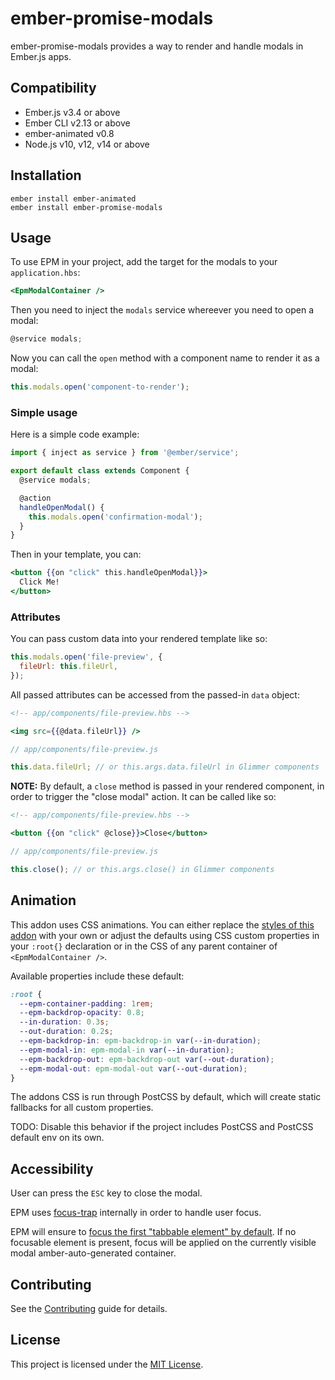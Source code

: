 # ember-promise-modals

ember-promise-modals provides a way to render and handle modals in Ember.js apps.

## Compatibility

- Ember.js v3.4 or above
- Ember CLI v2.13 or above
- ember-animated v0.8
- Node.js v10, v12, v14 or above

## Installation

```
ember install ember-animated
ember install ember-promise-modals
```

## Usage

To use EPM in your project, add the target for the modals to your `application.hbs`:

```hbs
<EpmModalContainer />
```

Then you need to inject the `modals` service whereever you need to open a modal:

```javascript
@service modals;
```

Now you can call the `open` method with a component name to render it as a modal:

```javascript
this.modals.open('component-to-render');
```

### Simple usage

Here is a simple code example:

```javascript
import { inject as service } from '@ember/service';

export default class extends Component {
  @service modals;

  @action
  handleOpenModal() {
    this.modals.open('confirmation-modal');
  }
}
```

Then in your template, you can:

```handlebars
<button {{on "click" this.handleOpenModal}}>
  Click Me!
</button>
```

### Attributes

You can pass custom data into your rendered template like so:

```javascript
this.modals.open('file-preview', {
  fileUrl: this.fileUrl,
});
```

All passed attributes can be accessed from the passed-in `data` object:

```handlebars
<!-- app/components/file-preview.hbs -->

<img src={{@data.fileUrl}} />
```

```javascript
// app/components/file-preview.js

this.data.fileUrl; // or this.args.data.fileUrl in Glimmer components
```

**NOTE:** By default, a `close` method is passed in your rendered component, in
order to trigger the "close modal" action. It can be called like so:

```handlebars
<!-- app/components/file-preview.hbs -->

<button {{on "click" @close}}>Close</button>
```

```javascript
// app/components/file-preview.js

this.close(); // or this.args.close() in Glimmer components
```

## Animation

This addon uses CSS animations. You can either replace the [styles of this addon](./addon/styles/ember-promise-modals.css) with your own or adjust the defaults using CSS custom properties in your `:root{}` declaration or in the CSS of any parent container of `<EpmModalContainer />`.

Available properties include these default:

```css
:root {
  --epm-container-padding: 1rem;
  --epm-backdrop-opacity: 0.8;
  --in-duration: 0.3s;
  --out-duration: 0.2s;
  --epm-backdrop-in: epm-backdrop-in var(--in-duration);
  --epm-modal-in: epm-modal-in var(--in-duration);
  --epm-backdrop-out: epm-backdrop-out var(--out-duration);
  --epm-modal-out: epm-modal-out var(--out-duration);
}
```

The addons CSS is run through PostCSS by default, which will create static fallbacks for all custom properties.

TODO: Disable this behavior if the project includes PostCSS and PostCSS default env on its own.

## Accessibility

User can press the `ESC` key to close the modal.

EPM uses [focus-trap](https://github.com/davidtheclark/focus-trap) internally
in order to handle user focus.

EPM will ensure to [focus the first "tabbable element" by default](https://www.w3.org/TR/wai-aria-practices-1.1/#dialog_modal).
If no focusable element is present, focus will be applied on the currently
visible modal amber-auto-generated container.

## Contributing

See the [Contributing](CONTRIBUTING.md) guide for details.

## License

This project is licensed under the [MIT License](LICENSE.md).
